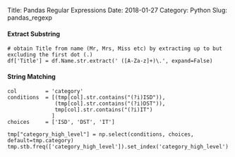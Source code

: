 Title: Pandas Regular Expressions
Date: 2018-01-27
Category: Python
Slug: pandas_regexp

#### Extract Substring

```
# obtain Title from name (Mr, Mrs, Miss etc) by extracting up to but excluding the first dot (.)
df['Title'] = df.Name.str.extract(' ([A-Za-z]+)\.', expand=False)
```

#### String Matching

```Regexp
col         = 'category'
conditions  = [(tmp[col].str.contains("(?i)ISD")),
               (tmp[col].str.contains("(?i)DST")),
               tmp[col].str.contains("(?i)IT")
              ]
choices     = ['ISD', 'DST', 'IT']

tmp["category_high_level"] = np.select(conditions, choices, default=tmp.category)
tmp.stb.freq(['category_high_level']).set_index('category_high_level')
```

